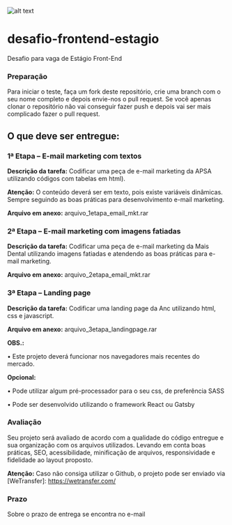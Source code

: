![alt text](https://marlin.com.br/images/logo.png)




# desafio-frontend-estagio
Desafio para vaga de Estágio Front-End

### Preparação
Para iniciar o teste, faça um fork deste repositório, crie uma branch com o seu nome completo e depois envie-nos o pull request. Se você apenas clonar o repositório não vai conseguir fazer push e depois vai ser mais complicado fazer o pull request.

## O que deve ser entregue:  

### 1ª Etapa – E-mail marketing com textos 
**Descrição da tarefa:** Codificar uma peça de e-mail marketing da APSA utilizando códigos com tabelas em html). 

**Atenção:** O conteúdo deverá ser em texto, pois existe variáveis dinâmicas. Sempre seguindo as boas práticas para desenvolvimento  e-mail marketing.

**Arquivo em anexo:** arquivo_1etapa_email_mkt.rar
  
  
### 2ª Etapa – E-mail marketing com imagens fatiadas 
**Descrição da tarefa:** Codificar uma peça de e-mail marketing da Mais Dental utilizando imagens fatiadas e atendendo as boas práticas para e-mail marketing.

**Arquivo em anexo:** arquivo_2etapa_email_mkt.rar
  
  
### 3ª Etapa – Landing page 
**Descrição da tarefa:** Codificar uma landing page da Anc utilizando html, css e javascript.

**Arquivo em anexo:** arquivo_3etapa_landingpage.rar


**OBS.:**

•	Este projeto deverá funcionar nos navegadores mais recentes do mercado.

**Opcional:**

•	Pode utilizar algum pré-processador para o seu css, de preferência SASS

•	Pode ser desenvolvido utilizando o framework React ou Gatsby


### Avaliação

Seu projeto será avaliado de acordo com a qualidade do código entregue e sua organização com os arquivos utilizados.
Levando em conta boas práticas, SEO, acessibilidade, minificação de arquivos, responsividade e fidelidade ao layout proposto.


**Atenção:** Caso não consiga utilizar o Github, o projeto pode ser enviado via [WeTransfer]: https://wetransfer.com/


### Prazo
Sobre o prazo de entrega se encontra no e-mail

